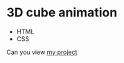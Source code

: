 # 3D cube animation
- HTML
- CSS

Can you view [my project](https://panchenkonaz.github.io/3D__cube/)
